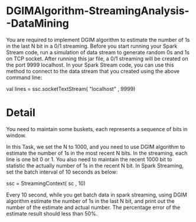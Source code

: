 # DGIMAlgorithm-StreamingAnalysis--DataMining

You are required to implement DGIM algorithm to estimate the number of 1s in the last N bit in a 0/1 streaming.
Before you start running your Spark Stream code, run a simulation of data stream to generate random 0s and 1s on TCP socket.
After running this jar file, a 0/1 streaming will be created on the port 9999 localhost.
In your Spark Stream code, you can use this method to connect to the data stream that you created using the above command line:

val lines = ssc.socketTextStream( "localhost" , 9999)

# Detail

You need to maintain some buskets, each represents a sequence of bits in window.

In this Task, we set the N to 1000, and you need to use DGIM algorithm to estimate the number of 1s in the most recent N bits.
In the streaming, each line is one bit 0 or 1. You also need to maintain the recent 1000 bit to statistic the actually number
of 1s in the recent N bit. In Spark Streaming, set the batch interval of 10 seconds as below:

ssc = StreamingContext( sc , 10)

Every 10 second, while you get batch data in spark streaming, using DGIM algorithm estimate the number of 1s in the last N bit, and print out the number of the estimate and actual number. The percentage error of the estimate result should less than 50%. 
